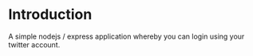 # Introduction
A simple nodejs / express application whereby you can login using your twitter account.